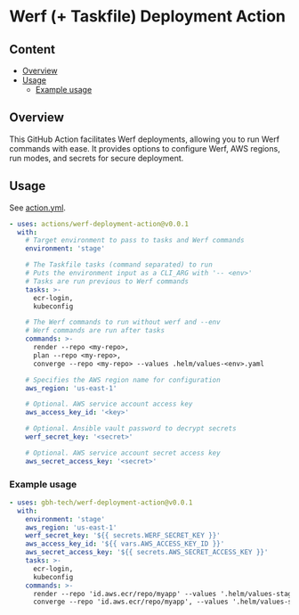 <!-- omit in toc -->
# Werf (+ Taskfile) Deployment Action

<!-- omit in toc -->
## Content

- [Overview](#overview)
- [Usage](#usage)
  - [Example usage](#example-usage)

## Overview

This GitHub Action facilitates Werf deployments, allowing you to run Werf commands with ease.
It provides options to configure Werf, AWS regions, run modes, and secrets for secure deployment.

## Usage

See [action.yml](action.yml).

``` yaml
- uses: actions/werf-deployment-action@v0.0.1
  with:
    # Target environment to pass to tasks and Werf commands
    environment: 'stage'

    # The Taskfile tasks (command separated) to run
    # Puts the environment input as a CLI_ARG with '-- <env>'
    # Tasks are run previous to Werf commands
    tasks: >-
      ecr-login,
      kubeconfig

    # The Werf commands to run without werf and --env
    # Werf commands are run after tasks
    commands: >-
      render --repo <my-repo>,
      plan --repo <my-repo>,
      converge --repo <my-repo> --values .helm/values-<env>.yaml

    # Specifies the AWS region name for configuration
    aws_region: 'us-east-1'

    # Optional. AWS service account access key
    aws_access_key_id: '<key>'

    # Optional. Ansible vault password to decrypt secrets
    werf_secret_key: '<secret>'

    # Optional. AWS service account secret access key
    aws_secret_access_key: '<secret>'
```

### Example usage

```yaml
- uses: gbh-tech/werf-deployment-action@v0.0.1
  with:
    environment: 'stage'
    aws_region: 'us-east-1'
    werf_secret_key: '${{ secrets.WERF_SECRET_KEY }}'
    aws_access_key_id: '${{ vars.AWS_ACCESS_KEY_ID }}'
    aws_secret_access_key: '${{ secrets.AWS_SECRET_ACCESS_KEY }}'
    tasks: >-
      ecr-login,
      kubeconfig
    commands: >-
      render --repo 'id.aws.ecr/repo/myapp' --values '.helm/values-stage.yaml',
      converge --repo 'id.aws.ecr/repo/myapp', --values '.helm/values-stage.yaml'
```
